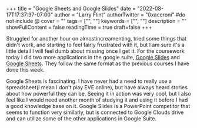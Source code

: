 +++
title = "Google Sheets and Google Slides"
date = "2022-08-17T17:37:37-07:00"
author = "Larry Flint"
authorTwitter = "0xaceroni" #do not include @
cover = ""
tags = ["", ""]
keywords = ["", ""]
description = ""
showFullContent = false
readingTime = true
draft=false
+++

Struggled for another hour on almostincreamenting, tried some things that didn't work, and starting to feel fairly frustrated with it, but I am sure it's a little detail I will feel dumb about missing once I get it. For the coursework today I did two more applications in the google suite, [Google Slides](https://www.cloudskillsboost.google/course_templates/197) and [Google Sheets](https://www.cloudskillsboost.google/course_templates/196). They follow the same format as the previous courses I have done this week.

Google Sheets is fascinating. I have never had a need to really use a spreadsheet(I mean I don't play EVE online), but have always heard stories about how powerful they can be. Seeing it in action was very cool, but I also feel like I would need another month of studying it and using it before I had a good knowledge base on it. Google Slides is a PowerPoint competitor that seems to function very similarly, but is connected to Google Clouds drive and can utilize some of the other applications in Google Suite.
